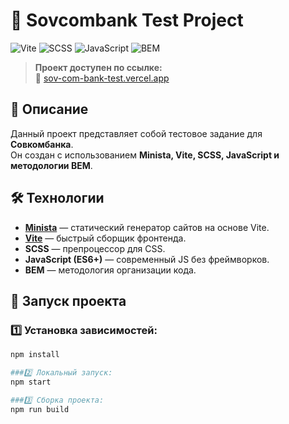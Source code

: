 # 🚀 Sovcombank Test Project

![Vite](https://img.shields.io/badge/Vite-4.x-blueviolet) 
![SCSS](https://img.shields.io/badge/SCSS-%23CC6699.svg?style=flat&logo=sass&logoColor=white)
![JavaScript](https://img.shields.io/badge/JavaScript-ES6%2B-yellow)
![BEM](https://img.shields.io/badge/BEM-Methodology-green)

> **Проект доступен по ссылке:**  
> 🔗 [sov-com-bank-test.vercel.app](https://sov-com-bank-test.vercel.app/)

## 📌 Описание
Данный проект представляет собой тестовое задание для **Совкомбанка**.  
Он создан с использованием **Minista, Vite, SCSS, JavaScript и методологии BEM**.

## 🛠️ Технологии
- **[Minista](https://github.com/qrac/minista)** — статический генератор сайтов на основе Vite.
- **[Vite](https://vitejs.dev/)** — быстрый сборщик фронтенда.
- **SCSS** — препроцессор для CSS.
- **JavaScript (ES6+)** — современный JS без фреймворков.
- **BEM** — методология организации кода.

## 🚀 Запуск проекта

### 1️⃣ Установка зависимостей:
```bash
npm install

###2️⃣ Локальный запуск:
npm start

###3️⃣ Сборка проекта:
npm run build
